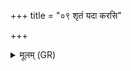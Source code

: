 +++
title = "०९ शृतं यदा करसि"

+++
<details><summary>मूलम् (GR)</summary>

शृतं यदा करसि जातवेदो  
ऽथेम् एनं परि दत्तात् पितृभ्यः ।  
यदा गच्छात्य् असुनीतिम् एषो  
ऽथा देवानां वशनीर् भवाति ॥
</details>